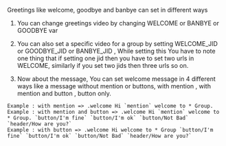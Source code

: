 Greetings like welcome, goodbye and banbye can set in different ways
1. You can change greetings video by changing WELCOME or BANBYE or GOODBYE var
2. You can also set a specific video for a group by setting WELCOME_JID or GOODBYE_JID or BANBYE_JID , While setting this You have to note one thing that if setting one jid then you have to set two urls in WELCOME, similarly if you set two jids then three urls so on.

3. Now about the message, You can set welcome message in 4 different ways like a message without mention or buttons, with mention , with mention and button , button only.

```Example : without mention and button => .welcome Hi welcome to * Group.
Example : with mention => .welcome Hi `mention` welcome to * Group.
Example : with mention and button => .welcome Hi `mention` welcome to * Group. `button/I'm fine` `button/I'm ok` `button/Not Bad` `header/How are you?`
Example : with button => .welcome Hi welcome to * Group `button/I'm fine` `button/I'm ok` `button/Not Bad` `header/How are you?`
```